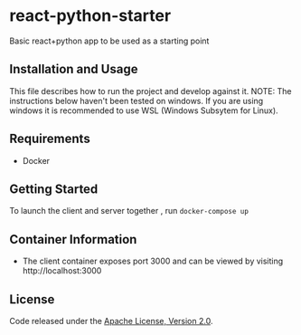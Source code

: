 # react-python-starter

Basic react+python app to be used as a starting point

## Installation and Usage

This file describes how to run the project and develop against it.
NOTE: The instructions below haven't been tested on windows. If you are using windows
it is recommended to use WSL (Windows Subsytem for Linux).

## Requirements

- Docker

## Getting Started

To launch the client and server together , run `docker-compose up`

## Container Information

- The client container exposes port 3000 and can be viewed by visiting http://localhost:3000

## License

Code released under the [Apache License, Version 2.0](LICENSE).
